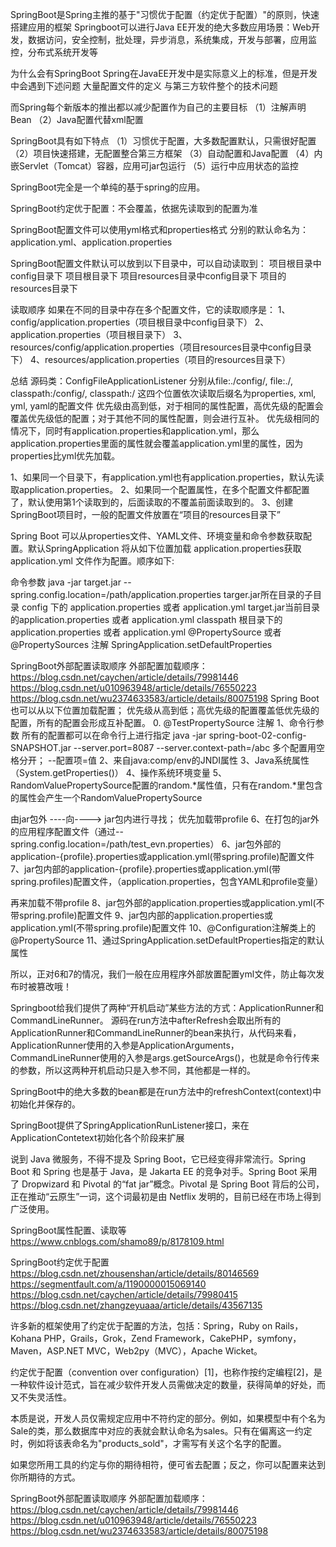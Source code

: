 SpringBoot是Spring主推的基于"习惯优于配置（约定优于配置）"的原则，快速搭建应用的框架
Springboot可以进行Java EE开发的绝大多数应用场景：Web开发，数据访问，安全控制，批处理，异步消息，系统集成，开发与部署，应用监控，分布式系统开发等

为什么会有SpringBoot
Spring在JavaEE开发中是实际意义上的标准，但是开发中会遇到下述问题
 大量配置文件的定义
 与第三方软件整个的技术问题

而Spring每个新版本的推出都以减少配置作为自己的主要目标
 （1）注解声明Bean
 （2）Java配置代替xml配置

SpringBoot具有如下特点
 （1）习惯优于配置，大多数配置默认，只需很好配置
 （2）项目快速搭建，无配置整合第三方框架
 （3）自动配置和Java配置
 （4）内嵌Servlet（Tomcat）容器，应用可jar包运行
 （5）运行中应用状态的监控

SpringBoot完全是一个单纯的基于spring的应用。



SpringBoot约定优于配置：不会覆盖，依据先读取到的配置为准

SpringBoot配置文件可以使用yml格式和properties格式
分别的默认命名为：application.yml、application.properties

SpringBoot配置文件默认可以放到以下目录中，可以自动读取到：
项目根目录中config目录下
项目根目录下
项目resources目录中config目录下
项目的resources目录下

读取顺序
 如果在不同的目录中存在多个配置文件，它的读取顺序是：
1、config/application.properties（项目根目录中config目录下）
2、application.properties（项目根目录下）
3、resources/config/application.properties（项目resources目录中config目录下）
4、resources/application.properties（项目的resources目录下）

总结
源码类：ConfigFileApplicationListener
分别从file:./config/, file:./, classpath:/config/, classpath:/ 这四个位置依次读取后缀名为properties, xml, yml, yaml的配置文件
优先级由高到低，对于相同的属性配置，高优先级的配置会覆盖优先级低的配置；对于其他不同的属性配置，则会进行互补。
优先级相同的情况下，同时有application.properties和application.yml，那么application.properties里面的属性就会覆盖application.yml里的属性，因为properties比yml优先加载。

1、如果同一个目录下，有application.yml也有application.properties，默认先读取application.properties。
2、如果同一个配置属性，在多个配置文件都配置了，默认使用第1个读取到的，后面读取的不覆盖前面读取到的。
3、创建SpringBoot项目时，一般的配置文件放置在“项目的resources目录下”


Spring Boot 可以从properties文件、YAML文件、环境变量和命令参数获取配置。默认SpringApplication 将从如下位置加载 application.properties获取 application.yml 文件作为配置。顺序如下:

命令参数 java -jar target.jar --spring.config.location=/path/application.properties
targer.jar所在目录的子目录 config 下的 application.properties 或者 application.yml
target.jar当前目录的application.properties 或者 application.yml
classpath 根目录下的 application.properties 或者 application.yml
@PropertySource 或者 @PropertySources 注解
SpringApplication.setDefaultProperties

SpringBoot外部配置读取顺序
外部配置加载顺序：
https://blog.csdn.net/caychen/article/details/79981446
https://blog.csdn.net/u010963948/article/details/76550223
https://blog.csdn.net/wu2374633583/article/details/80075198
Spring Boot也可以从以下位置加载配置； 优先级从高到低；高优先级的配置覆盖低优先级的配置，所有的配置会形成互补配置。
0. @TestPropertySource 注解
1、命令行参数
所有的配置都可以在命令行上进行指定
java -jar spring-boot-02-config-SNAPSHOT.jar --server.port=8087 --server.context-path=/abc
多个配置用空格分开； --配置项=值
2、来自java:comp/env的JNDI属性
3、Java系统属性（System.getProperties()）
4、操作系统环境变量
5、RandomValuePropertySource配置的random.*属性值，只有在random.*里包含的属性会产生一个RandomValuePropertySource

由jar包外 ----向----> jar包内进行寻找；
优先加载带profile
6、在打包的jar外的应用程序配置文件（通过--spring.config.location=/path/test_evn.properties）
6、jar包外部的application-{profile}.properties或application.yml(带spring.profile)配置文件
7、jar包内部的application-{profile}.properties或application.yml(带spring.profiles)配置文件，（application.properties，包含YAML和profile变量）

再来加载不带profile
8、jar包外部的application.properties或application.yml(不带spring.profile)配置文件
9、jar包内部的application.properties或application.yml(不带spring.profile)配置文件
10、@Configuration注解类上的@PropertySource
11、通过SpringApplication.setDefaultProperties指定的默认属性

所以，正对6和7的情况，我们一般在应用程序外部放置配置yml文件，防止每次发布时被篡改哦！





Springboot给我们提供了两种“开机启动”某些方法的方式：ApplicationRunner和CommandLineRunner。
源码在run方法中afterRefresh会取出所有的ApplicationRunner和CommandLineRunner的bean来执行，从代码来看，ApplicationRunner使用的入参是ApplicationArguments，CommandLineRunner使用的入参是args.getSourceArgs()，也就是命令行传来的参数，所以这两种开机启动只是入参不同，其他都是一样的。


SpringBoot中的绝大多数的bean都是在run方法中的refreshContext(context)中初始化并保存的。


SpringBoot提供了SpringApplicationRunListener接口，来在ApplicationContetext初始化各个阶段来扩展



说到 Java 微服务，不得不提及 Spring Boot，它已经变得非常流行。Spring Boot 和 Spring 也是基于 Java，是 Jakarta EE 的竞争对手。Spring Boot 采用了 Dropwizard 和 Pivotal 的“fat jar”概念。Pivotal 是 Spring Boot 背后的公司，正在推动“云原生”一词，这个词最初是由 Netflix 发明的，目前已经在市场上得到广泛使用。



SpringBoot属性配置、读取等
https://www.cnblogs.com/shamo89/p/8178109.html


SpringBoot约定优于配置
https://blog.csdn.net/zhousenshan/article/details/80146569
https://segmentfault.com/a/1190000015069140
https://blog.csdn.net/caychen/article/details/79980415
https://blog.csdn.net/zhangzeyuaaa/article/details/43567135

许多新的框架使用了约定优于配置的方法，包括：Spring，Ruby on Rails，Kohana PHP，Grails，Grok，Zend Framework，CakePHP，symfony，Maven，ASP.NET MVC，Web2py（MVC），Apache Wicket。

约定优于配置（convention over configuration）[1]，也称作按约定编程[2]，是一种软件设计范式，旨在减少软件开发人员需做决定的数量，获得简单的好处，而又不失灵活性。

本质是说，开发人员仅需规定应用中不符约定的部分。例如，如果模型中有个名为Sale的类，那么数据库中对应的表就会默认命名为sales。只有在偏离这一约定时，例如将该表命名为"products_sold"，才需写有关这个名字的配置。

如果您所用工具的约定与你的期待相符，便可省去配置；反之，你可以配置来达到你所期待的方式。



SpringBoot外部配置读取顺序
外部配置加载顺序：
https://blog.csdn.net/caychen/article/details/79981446
https://blog.csdn.net/u010963948/article/details/76550223
https://blog.csdn.net/wu2374633583/article/details/80075198





